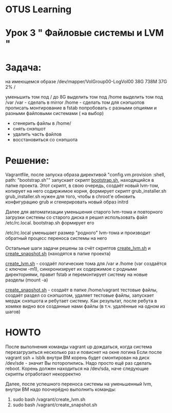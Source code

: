 # OTUS Learning
# Урок 3 " Файловые системы и LVM "


# Задача:

на имеющемся образе
/dev/mapper/VolGroup00-LogVol00 38G 738M 37G 2% /

уменьшить том под / до 8G
выделить том под /home
выделить том под /var
/var - сделать в mirror
/home - сделать том для снэпшотов
прописать монтирование в fstab
попробовать с разными опциями и разными файловыми системами ( на выбор)
- сгенерить файлы в /home/
- снять снэпшот
- удалить часть файлов
- восстановиться со снэпшота


# Решение:

Vagrantfile, после запуска образа директивой "config.vm.provision :shell, path: "bootstrap.sh"" запускает скрипт [bootstrap.sh](bootstrap.sh), находящийся в папке проекта. Этот скрипт, в свою очередь, создаёт новый lvm-том, копирует на него содиржимое корня, формирует скрипт grub_installer.sh
grub_installer.sh нужен для того, чтобы в chroot'е обновить конфигурацию grub и сгенерировать новый образ initrd

Далее для автоматизации уменьшения старого lvm-тома и повторного загрузки системы со старого диска я решил использовать файл /etc/rc.local. bootstrap.sh формирует его

/etc/rc.local уменьшает размер "родного" lvm-тома и производит обратный процесс переноса системы на него

Остальные шаги задачи решены за счёт скриптов [create_lvm.sh](create_lvm.sh) и [create_snapshot.sh](create_snapshot.sh) (находятся в папке проекта)

[create_lvm.sh](create_lvm.sh) - создаёт логические тома для /var и /home (var создаётся с ключом -m1), синхронизирует их содержимое с родными директориями, правит fstab и перемонтирует систему на новые разделы (mount -a)

[create_snapshot.sh](create_snapshot.sh) - создаёт в папке /home/vagrant тестовые файлы, создаёт раздел со снэпшотом, удаляет тестовые файлы, запускает мердж снэпшота и ребутает систему. Как результат, после ребута в хомяке видно все созданные нами файлы (в т.ч. удалённые на одном из шагов)

# HOWTO
После выполнения команды vagrant up дождаться, когда система перезагрузиться несколько раз и повиснет на окне логина
Если после vagrant ssh + lsblk внутри ВМ корень будет смонтирован на диск /dev/sde - значит Вы поторопились. Надо просто ещё раз сделать reboot. Корень должен находиться на /dev/sda, наче следующие скрипты отработают некорректно

Далее, после успешного переноса системы на уменьшенный lvm, внутри ВМ надо поочерёдно выполнить команды:
1) sudo bash /vagrant/create_lvm.sh
2) sudo bash /vagrant/create_snapshot.sh
